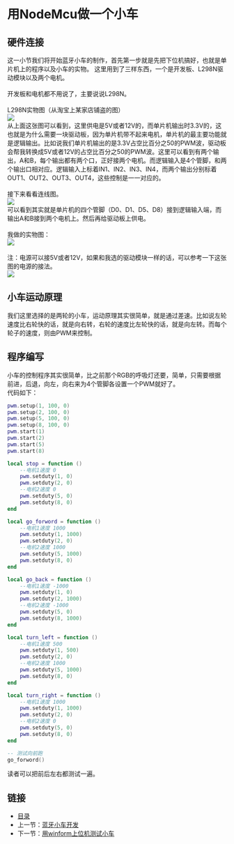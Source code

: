 # 用NodeMcu做一个小车

## 硬件连接
这一小节我们将开始蓝牙小车的制作，首先第一步就是先把下位机搞好，也就是单片机上的程序以及小车的实物。
这里用到了三样东西，一个是开发板、L298N驱动模块以及两个电机。<br><br>
开发板和电机都不用说了，主要说说L298N。<br><br>
L298N实物图（从淘宝上某家店铺盗的图）<br>
![](./imgs/6.1/6.1-1.jpg?raw=true)  <br>
从上面这张图可以看到，这里供电是5V或者12V的，而单片机输出时3.3V的，这也就是为什么需要一块驱动板，因为单片机带不起来电机，单片机的最主要功能就是逻辑输出。比如说我们单片机输出的是3.3V占空比百分之50的PWM波，驱动板会帮我转换成5V或者12V的占空比百分之50的PWM波。这里可以看到有两个输出，A和B，每个输出都有两个口，正好接两个电机。而逻辑输入是4个管脚，和两个输出口相对应。逻辑输入上标着IN1、IN2、IN3、IN4，而两个输出分别标着OUT1、OUT2、OUT3、OUT4，这些控制是一一对应的。<br><br>
接下来看看连线图。<br>
![](./imgs/6.1/6.1-2.png?raw=true)  <br>
可以看到其实就是单片机的四个管脚（D0、D1、D5、D8）接到逻辑输入端，而输出A和B接到两个电机上。然后再给驱动板上供电。<br><br>
我做的实物图：<br>
![](./imgs/6.1/6.1-3.JPG?raw=true)  <br><br>
注：电源可以接5V或者12V，如果和我选的驱动模块一样的话，可以参考一下这张图的电源的接法。<br>
![](./imgs/6.1/6.1-4.jpg?raw=true)  <br>

## 小车运动原理
我们这里选择的是两轮的小车，运动原理其实很简单，就是通过差速。比如说左轮速度比右轮快的话，就是向右转，右轮的速度比左轮快的话，就是向左转。而每个轮子的速度，则由PWM来控制。<br>
## 程序编写
小车的控制程序其实很简单，比之前那个RGB的呼吸灯还要，简单，只需要根据前进，后退，向左，向右来为4个管脚各设置一个PWM就好了。<br>
代码如下：
``` lua
pwm.setup(1, 100, 0) 
pwm.setup(2, 100, 0) 
pwm.setup(5, 100, 0) 
pwm.setup(8, 100, 0) 
pwm.start(1)
pwm.start(2)
pwm.start(5)
pwm.start(8)

local stop = function ()
	--电机1速度 0
	pwm.setduty(1, 0)
	pwm.setduty(2, 0)
	--电机2速度 0
	pwm.setduty(5, 0)
	pwm.setduty(8, 0)
end

local go_forword = function ()
	--电机1速度 1000
	pwm.setduty(1, 1000)
	pwm.setduty(2, 0)
	--电机2速度 1000
	pwm.setduty(5, 1000)
	pwm.setduty(8, 0)
end

local go_back = function ()
	--电机1速度 -1000
	pwm.setduty(1, 0)
	pwm.setduty(2, 1000)
	--电机2速度 -1000
	pwm.setduty(5, 0)
	pwm.setduty(8, 1000)
end

local turn_left = function ()
	--电机1速度 500
	pwm.setduty(1, 500)
	pwm.setduty(2, 0)
	--电机2速度 1000
	pwm.setduty(5, 1000)
	pwm.setduty(8, 0)
end

local turn_right = function ()
	--电机1速度 1000
	pwm.setduty(1, 1000)
	pwm.setduty(2, 0)
	--电机2速度 0
	pwm.setduty(5, 0)
	pwm.setduty(8, 0)
end

-- 测试向前跑
go_forword()
```
读者可以把前后左右都测试一遍。
## 链接
- [目录](directory.md)  
- 上一节：[蓝牙小车开发](6.0.md)
- 下一节：[用winform上位机测试小车](6.2.md)  